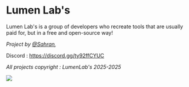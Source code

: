 # Lumen Lab's

Lumen Lab's is a group of developers who recreate tools that are usually paid for, but in a free and open-source way!

*Project by
[@Sahran](https://github.com/SahranREAL),*

Discord : https://discord.gg/ty92ffCYUC

*All projects copyright : LumenLab's 2025-2025*
<p href="#"align="left"><img src="https://img.shields.io/badge/License-MIT-green.svg">
